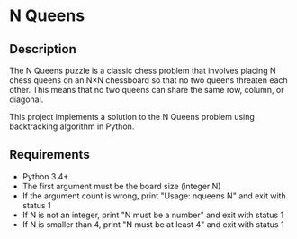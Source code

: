 # N Queens

## Description
The N Queens puzzle is a classic chess problem that involves placing N chess queens on an N×N chessboard so that no two queens threaten each other. This means that no two queens can share the same row, column, or diagonal.

This project implements a solution to the N Queens problem using backtracking algorithm in Python.

## Requirements
- Python 3.4+
- The first argument must be the board size (integer N)
- If the argument count is wrong, print "Usage: nqueens N" and exit with status 1
- If N is not an integer, print "N must be a number" and exit with status 1
- If N is smaller than 4, print "N must be at least 4" and exit with status 1